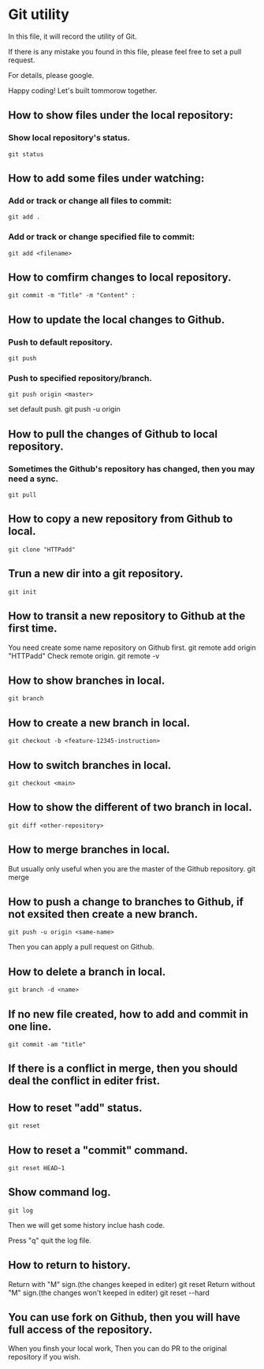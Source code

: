 # Git utility
In this file, it will record the utility of Git. 

If there is any mistake you found in this file, please feel free to set a pull request.

For details, please google.

Happy coding! Let's built tommorow together.

## How to show files under the local repository:
### Show local repository's status.
    git status

## How to add some files under watching:
### Add or track or change all files to commit:
    git add .

### Add or track or change  specified file to commit:
    git add <filename>

## How to comfirm changes to local repository.
    git commit -m "Title" -m "Content" :

## How to update the local changes to Github.
### Push to default repository.
    git push
### Push to specified repository/branch.
    git push origin <master>
set default push.
    git push -u origin <master>

## How to pull the changes of Github to local repository.
### Sometimes the Github's repository has changed, then you may need a sync. 
    git pull

## How to copy a new repository from Github to local.
    git clone "HTTPadd"

## Trun a new dir into a git repository.
    git init

## How to transit a new repository to Github at the first time.
You need create some name repository on Github first.
    git remote add origin "HTTPadd"
Check remote origin.
    git remote -v

## How to show branches in local.
    git branch

## How to create a new branch in local.
    git checkout -b <feature-12345-instruction>
    
## How to switch branches in local.
    git checkout <main>


## How to show the different of two branch in local.
    git diff <other-repository>
    
## How to merge branches in local.
But usually only useful when you are the master of the Github repository.
    git merge <object-name>

## How to push a change to branches to Github, if not exsited then create a new branch.
    git push -u origin <same-name>
Then you can apply a pull request on Github.

## How to delete a branch in local.
    git branch -d <name>

## If no new file created, how to add and commit in one line.
    git commit -am "title"

## If there is a conflict in merge, then you should deal the conflict in editer frist.

## How to reset "add" status.
    git reset

## How to reset a "commit" command.
    git reset HEAD~1

## Show command log.
    git log
Then we will get some history inclue hash code.

Press "q" quit the log file.

## How to return to history.
Return with "M" sign.(the changes keeped in editer)
    git reset <hash-code>
Return without "M" sign.(the changes won't keeped in editer)
    git reset --hard <hash-code>

## You can use fork on Github, then you will have full access of the repository.
When you finsh your local work, Then you can do PR to the original repository if you wish.
